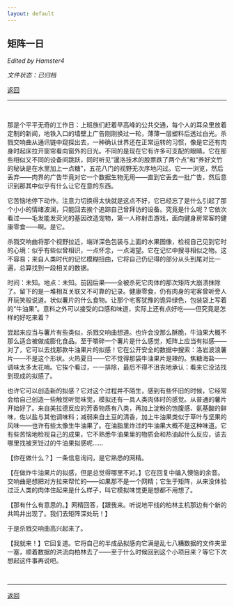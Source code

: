 ```yaml
---
layout: default
---
```


## 矩阵一日

_Edited by Hamster4_

_文件状态：已归档_

[返回](../)

* * *

<br />

那是个平平无奇的工作日：上班族们赶着早高峰的公共交通，每个人的耳朵里放着定制的新闻，地铁入口的墙壁上广告刚刚换过一轮，薄薄一层塑料后透过白光。杀戮交响曲从通讯链中窥探出去，一种确认世界还在正常运转的习惯，像是它还有肉身时起床拉开窗帘看向窗外的日光。不同的是现在它有许多可支配的眼睛。它在那些相似又不同的设备间跳跃，同时听见“暹洛技术的股票跌了两个点”和“养好文竹的秘诀是在水里加上一点糖”，五花八门的视野无次序地闪过。它一一浏览，然后丢弃——肉界的广告毕竟对它一个数据生物无用——直到它丢去一批广告，然后意识到那其中似乎有什么让它在意的东西。

它苦恼地停下动作。注意力切换得太快就是这点不好，它已经忘了是什么引起了那个小小的情绪波澜，只能回去挨个追踪自己曾拜访的设备。究竟是什么呢？它依次看过——毛发能发荧光的基因改造宠物，第一人称射击游戏，面向健身房常客的健康零食——啊。是它。

杀戮交响曲将那个视野拉近，端详深色包装与上面的水果图像，检视自己见到它时的心境：似乎有些似曾相识，一点怀念，一点渴望。它在记忆中搜寻相似之物。这不容易；来自人类时代的记忆模糊扭曲，它将自己仍记得的部分从头到尾对比一遍，总算找到一段相关的数据。

时间：未知。地点：未知。前因后果——全被杀死它肉体的那次矩阵大崩溃抹除了。留下的是一堆相互关联又不可靠的记录。健康零食，仍有肉身的宅客曾听旁人开玩笑般说道。状似薯片的什么食物。让那个宅客犹豫的诡异绿色，包装袋上写着的“牛油果”。意料之外可以接受的口感和味道，实际上还有点好吃——但究竟是怎样的好吃来着？

尝起来应当与薯片有些类似，杀戮交响曲想道。也许会没那么酥脆，牛油果大概不那么适合被做成膨化食品。至于嚼碎一个薯片是什么感觉，矩阵上应当有拟感——对了，它可以去找那款牛油果片的拟感！它在公开安全的数据中搜索：洛岩波浪薯片——不是这个形状。火热夏日——它不觉得那袋牛油果片是辣的。焦糖海盐——调味太多太花哨。它挨个看过，一一排除，最后不得不沮丧地承认：看来它没法找到现成的拟感了。

也许它可以创造新的拟感？它对这个过程并不陌生，感到有些怀旧的时候，它经常会给自己创造一些触觉听觉味觉，模拟还有一具人类肉体时的感觉。从普通的薯片开始好了。来自美拉德反应的芳香物质有八类，再加上淀粉的饱腹感、氨基酸的鲜味，佐以盐与其他调味料；减弱来自土豆的清香，加上牛油果类似于草叶与坚果的风味——也许有些太像生牛油果了。在油脂里炸过的牛油果大概不是这种味道。它有些苦恼地检视自己的成果，它不熟悉牛油果里的物质会和热油起什么反应，该去哪里找被烹饪过的牛油果拟感呢……

【你在做什么？】一条信息询问，是它熟悉的网精。

【在做炸牛油果片的拟感，但是总觉得哪里不对。】它在回复中编入懊恼的余音。交响曲是想把对方拉来帮忙的——如果那不是一个网精；它生于矩阵，从来没体验过泛人类的肉体住起来是什么样子，叫它模拟味觉更是想都不用想了。

【那有什么有意思的。】网精回答，【跟我来。听说地平线的柏林主机那边有个新的共鸣井出现了。我们去矩阵深处玩！】

于是杀戮交响曲高兴起来了。

【我就来！】它回复道。它将自己的半成品拟感向它满是乱七八糟数据的文件夹里一塞，顺着数据的洪流向柏林去了——至于什么时候回到这个小项目来？等它下次想起这件事再说吧。

<br />

* * *

[返回](../)

<br />

